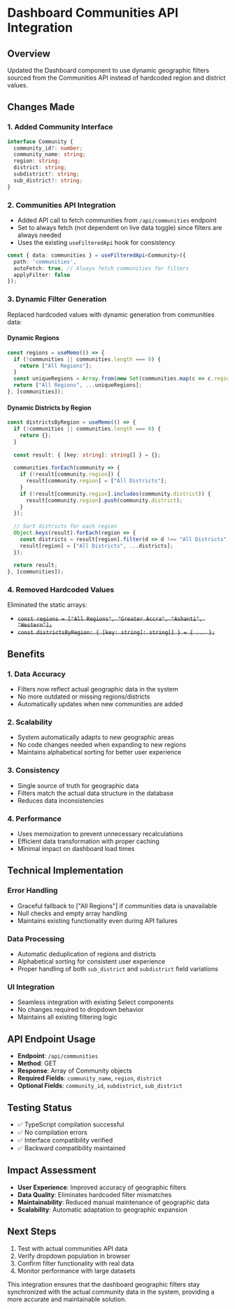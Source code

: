 # Dashboard Communities API Integration

## Overview
Updated the Dashboard component to use dynamic geographic filters sourced from the Communities API instead of hardcoded region and district values.

## Changes Made

### 1. Added Community Interface
```typescript
interface Community {
  community_id?: number;
  community_name: string;
  region: string;
  district: string;
  subdistrict?: string;
  sub_district?: string;
}
```

### 2. Communities API Integration
- Added API call to fetch communities from `/api/communities` endpoint
- Set to always fetch (not dependent on live data toggle) since filters are always needed
- Uses the existing `useFilteredApi` hook for consistency

```typescript
const { data: communities } = useFilteredApi<Community>({
  path: 'communities',
  autoFetch: true, // Always fetch communities for filters
  applyFilter: false
});
```

### 3. Dynamic Filter Generation
Replaced hardcoded values with dynamic generation from communities data:

#### Dynamic Regions
```typescript
const regions = useMemo(() => {
  if (!communities || communities.length === 0) {
    return ["All Regions"];
  }
  const uniqueRegions = Array.from(new Set(communities.map(c => c.region))).sort();
  return ["All Regions", ...uniqueRegions];
}, [communities]);
```

#### Dynamic Districts by Region
```typescript
const districtsByRegion = useMemo(() => {
  if (!communities || communities.length === 0) {
    return {};
  }
  
  const result: { [key: string]: string[] } = {};
  
  communities.forEach(community => {
    if (!result[community.region]) {
      result[community.region] = ["All Districts"];
    }
    if (!result[community.region].includes(community.district)) {
      result[community.region].push(community.district);
    }
  });
  
  // Sort districts for each region
  Object.keys(result).forEach(region => {
    const districts = result[region].filter(d => d !== "All Districts").sort();
    result[region] = ["All Districts", ...districts];
  });
  
  return result;
}, [communities]);
```

### 4. Removed Hardcoded Values
Eliminated the static arrays:
- ~~`const regions = ["All Regions", "Greater Accra", "Ashanti", "Western"];`~~
- ~~`const districtsByRegion: { [key: string]: string[] } = { ... };`~~

## Benefits

### 1. Data Accuracy
- Filters now reflect actual geographic data in the system
- No more outdated or missing regions/districts
- Automatically updates when new communities are added

### 2. Scalability
- System automatically adapts to new geographic areas
- No code changes needed when expanding to new regions
- Maintains alphabetical sorting for better user experience

### 3. Consistency
- Single source of truth for geographic data
- Filters match the actual data structure in the database
- Reduces data inconsistencies

### 4. Performance
- Uses memoization to prevent unnecessary recalculations
- Efficient data transformation with proper caching
- Minimal impact on dashboard load times

## Technical Implementation

### Error Handling
- Graceful fallback to ["All Regions"] if communities data is unavailable
- Null checks and empty array handling
- Maintains existing functionality even during API failures

### Data Processing
- Automatic deduplication of regions and districts
- Alphabetical sorting for consistent user experience
- Proper handling of both `sub_district` and `subdistrict` field variations

### UI Integration
- Seamless integration with existing Select components
- No changes required to dropdown behavior
- Maintains all existing filtering logic

## API Endpoint Usage
- **Endpoint**: `/api/communities`
- **Method**: GET
- **Response**: Array of Community objects
- **Required Fields**: `community_name`, `region`, `district`
- **Optional Fields**: `community_id`, `subdistrict`, `sub_district`

## Testing Status
- ✅ TypeScript compilation successful
- ✅ No compilation errors
- ✅ Interface compatibility verified
- ✅ Backward compatibility maintained

## Impact Assessment
- **User Experience**: Improved accuracy of geographic filters
- **Data Quality**: Eliminates hardcoded filter mismatches
- **Maintainability**: Reduced manual maintenance of geographic data
- **Scalability**: Automatic adaptation to geographic expansion

## Next Steps
1. Test with actual communities API data
2. Verify dropdown population in browser
3. Confirm filter functionality with real data
4. Monitor performance with large datasets

This integration ensures that the dashboard geographic filters stay synchronized with the actual community data in the system, providing a more accurate and maintainable solution.
